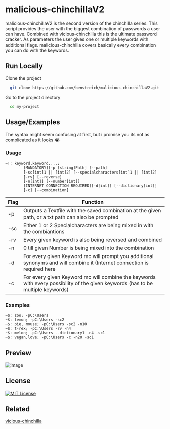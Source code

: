 # malicious-chinchillaV2

malicious-chinchillaV2 is the second version of the chinchilla series. This script provides the user with the biggest combination of passwords a user can have.
Combined with vicious-chinchilla this is the ultimate password cracker. As parameters the user gives one or multiple keywords with additional flags.
malicious-chinchilla covers basically every combination you can do with the keywords.



## Run Locally

Clone the project

```bash
  git clone https://github.com/benstreich/malicious-chinchillaV2.git
```

Go to the project directory

```bash
  cd my-project
```

## Usage/Examples

The syntax might seem confusing at first, but i promise you its not as complicated as it looks 😭

### Usage
```
~!: keyword,keyword,...;
        [MANDATORY][-p [string]Path] [--path]
        [-sc[int]1 || [int]2] [--specialcharacters[int]1 || [int]2]
        [-rv] [--reverse]
        [-n[int]] [--number[int]]
        [INTERNET CONNECTION REQUIRED][-d[int]] [--dictionary[int]]
        [-c] [--combination]

```


| Flag             | Function                                                                |
| ----------------- | ------------------------------------------------------------------ |
| -p | Outputs a Textfile with the saved combination at the given path, or a txt path can also be prompted |
| -sc | Either 1 or 2 Specialcharacters are being mixed in with the combiantions |
| -rv | Every given keyword is also being reversed and combined |
| -n | 0 till given Number is being mixed into the combination |
| -d | For every given Keyword mc will prompt you additional synonyms and will combine it (Internet connection is required here|
| -c | For every given Keyword mc will combine the keywords with every possibility of the given keywords (has to be multiple keywords) |







### Examples
```
~$: zoo; -pC:\Users
~$: lemon; -pC:\Users -sc2
~$: pie, mouse; -pC:\Users -sc2 -n10
~$: t-rex; -pC:\Users -rv -n4
~$: melon; -pC:\Users --dictionary1 -n4 -sc1
~$: vegan,love; -pC:\Users -c -n20 -sc1
```







    
## Preview

![image](https://github.com/benstreich/malicious-chinchillaV2/assets/90034208/b4f51cbd-690a-40a3-b78d-15a41087579b)


## License
[![MIT License](https://img.shields.io/badge/License-MIT-green.svg)](https://choosealicense.com/licenses/mit/)

## Related

[vicious-chinchilla](https://github.com/benstreich/vicious-chinchilla)


